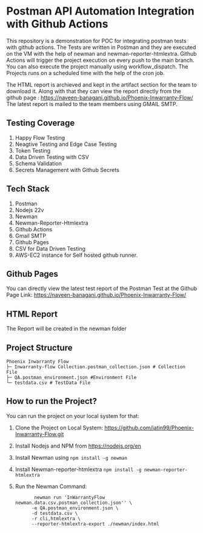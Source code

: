 # Postman API Automation Integration with Github Actions #

This repository is a demonstration for POC for integrating postman tests with github actions. The Tests are written in Postman and they are executed on the VM with the help of newman and newman-reporter-htmlextra. 
Github Actions will trigger the project execution on every push to the main branch. You can also execute the project manually using workflow_dispatch. The Projects runs on a scheduled time with the help of the cron job.

The HTML report is archieved and kept in the artifact section for the team to download it. Along with that they can view the report directly from the github page : https://naveen-banagani.github.io/Phoenix-Inwarranty-Flow/
The latest report is mailed to the team members using GMAIL SMTP.



## Testing Coverage ##
1. Happy Flow Testing
2. Neagtive Testing and Edge Case Testing
3. Token Testing
4. Data Driven Testing with CSV
5. Schema Validation
6. Secrets Management with Github Secrets


## Tech Stack ##
1. Postman
2. Nodejs 22v
3. Newman
4. Newman-Reporter-Htmlextra
5. Github Actions
6. Gmail SMTP
7. Github Pages
8. CSV for Data Driven Testing
9. AWS-EC2 instance for Self hosted github runner.

## Github Pages ##
You can directly view the latest test report of the Postman Test at the Github Page Link: https://naveen-banagani.github.io/Phoenix-Inwarranty-Flow/

## HTML Report ##
The Report will be created in the newman folder


## Project Structure ##
```
Phoenix Inwarranty Flow
├─ Inwarranty-flow Collection.postman_collection.json # Collection File
├─ QA.postman_environment.json #Environment File
└─ testdata.csv # TestData File

```
## How to run the Project? ##
You can run the project on your local system for that: 
1. Clone the Project on Local System: https://github.com/jatin99/Phoenix-Inwarranty-Flow.git
2. Install Nodejs and NPM from https://nodejs.org/en
3. Install Newman using ```npm install -g newman```
4. Install Newman-reporter-htmlextra ``` npm install -g newman-reporter-htmlextra ```
5. Run the Newman Command:
   
              newman run 'InWarrantyFlow newman.data.csv.postman_collection.json'' \  
             -e QA.postman_environment.json \
             -d testdata.csv \
             -r cli,htmlextra \
             --reporter-htmlextra-export ./newman/index.html 
